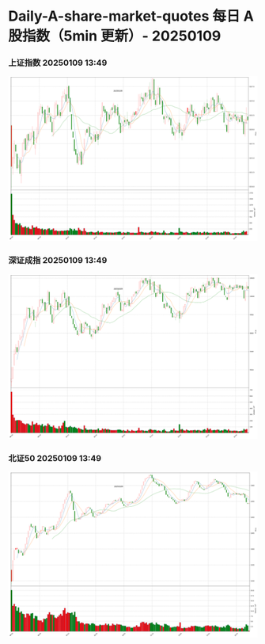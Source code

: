 
# Daily-A-share-market-quotes 每日 A 股指数（5min 更新）- 20250109

### 上证指数 20250109 13:49
![](./fig/2025/1/20250109-sh000001.png)

### 深证成指 20250109 13:49
![](./fig/2025/1/20250109-sz399001.png)

### 北证50 20250109 13:49
![](./fig/2025/1/20250109-bj899050.png)
